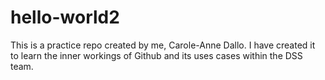 # hello-world2
This is a practice repo created by me, Carole-Anne Dallo. I have created it to learn the inner workings of Github and its uses cases within the DSS team.
